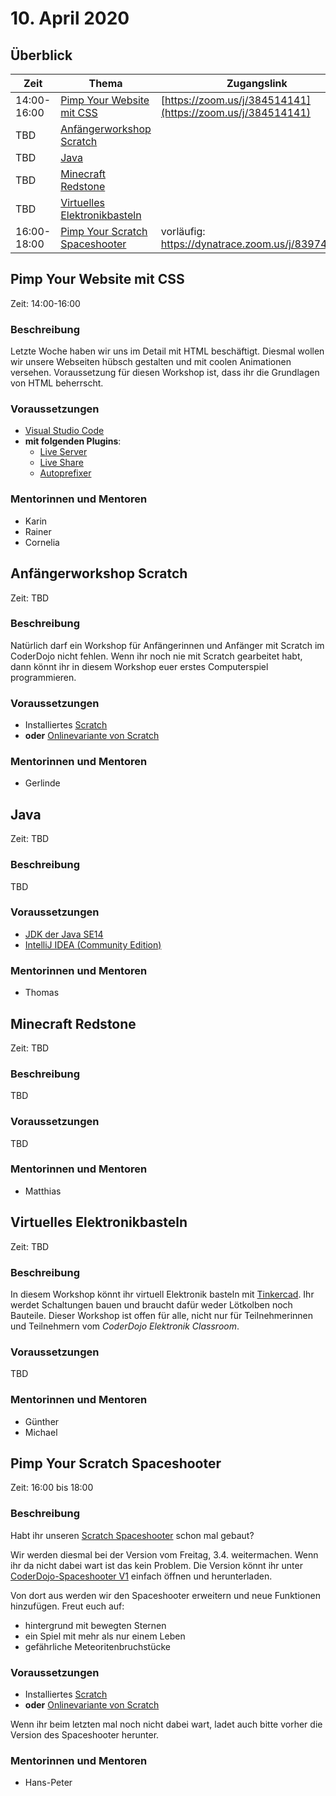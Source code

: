 # 10. April 2020

## Überblick

| Zeit        | Thema                                                             | Zugangslink                                                |
|-------------|-------------------------------------------------------------------|------------------------------------------------------------|
| 14:00-16:00 | [Pimp Your Website mit CSS](#pimp-your-website-mit-css)           | [https://zoom.us/j/384514141](https://zoom.us/j/384514141) |
| TBD         | [Anfängerworkshop Scratch](#anfängerworkshop-scratch)             |                                                            |
| TBD         | [Java](#java)                                                     |                                                            |
| TBD         | [Minecraft Redstone](#minecraft-redstone)                         |                                                            |
| TBD         | [Virtuelles Elektronikbasteln](#virtuelles-elektronikbasteln)     |                                                            |
| 16:00-18:00 | [Pimp Your Scratch Spaceshooter](#pimp-your-scratch-spaceshooter) | vorläufig: https://dynatrace.zoom.us/j/839746804 |

## Pimp Your Website mit CSS

Zeit: 14:00-16:00

### Beschreibung

Letzte Woche haben wir uns im Detail mit HTML beschäftigt. Diesmal wollen wir unsere Webseiten hübsch gestalten und mit coolen Animationen versehen. Voraussetzung für diesen Workshop ist, dass ihr die Grundlagen von HTML beherrscht.

### Voraussetzungen

* [Visual Studio Code](https://code.visualstudio.com/)
* **mit folgenden Plugins**:
  * [Live Server](https://marketplace.visualstudio.com/items?itemName=ritwickdey.LiveServer)
  * [Live Share](https://marketplace.visualstudio.com/items?itemName=MS-vsliveshare.vsliveshare)
  * [Autoprefixer](https://marketplace.visualstudio.com/items?itemName=mrmlnc.vscode-autoprefixer)

### Mentorinnen und Mentoren

* Karin
* Rainer
* Cornelia


## Anfängerworkshop Scratch

Zeit: TBD

### Beschreibung

Natürlich darf ein Workshop für Anfängerinnen und Anfänger mit Scratch im CoderDojo nicht fehlen. Wenn ihr noch nie mit Scratch gearbeitet habt, dann könnt ihr in diesem Workshop euer erstes Computerspiel programmieren.

### Voraussetzungen

* Installiertes [Scratch](https://scratch.mit.edu/download)
* **oder** [Onlinevariante von Scratch](https://scratch.mit.edu/)

### Mentorinnen und Mentoren

* Gerlinde


## Java

Zeit: TBD

### Beschreibung

TBD

### Voraussetzungen

* [JDK der Java SE14](https://www.oracle.com/java/technologies/javase-downloads.html)
* [IntelliJ IDEA (Community Edition)](https://www.jetbrains.com/de-de/idea/download/#section=windows)

### Mentorinnen und Mentoren

* Thomas


## Minecraft Redstone

Zeit: TBD

### Beschreibung

TBD

### Voraussetzungen

TBD

### Mentorinnen und Mentoren

* Matthias


## Virtuelles Elektronikbasteln

Zeit: TBD

### Beschreibung

In diesem Workshop könnt ihr virtuell Elektronik basteln mit [Tinkercad](https://www.tinkercad.com/). Ihr werdet Schaltungen bauen und braucht dafür weder Lötkolben noch Bauteile. Dieser Workshop ist offen für alle, nicht nur für Teilnehmerinnen und Teilnehmern vom *CoderDojo Elektronik Classroom*.

### Voraussetzungen

TBD

### Mentorinnen und Mentoren

* Günther
* Michael


## Pimp Your Scratch Spaceshooter

Zeit: 16:00 bis 18:00

### Beschreibung

Habt ihr unseren [Scratch Spaceshooter](https://linz.coderdojo.net/trainingsanleitungen/scratch/scratch-space-shooter-v3.html) schon mal gebaut? 

Wir werden diesmal bei der Version vom Freitag, 3.4. weitermachen.
Wenn ihr da nicht dabei wart ist das kein Problem. Die Version könnt ihr unter [CoderDojo-Spaceshooter V1](https://scratch.mit.edu/projects/382856553) einfach öffnen und herunterladen.

Von dort aus werden wir den Spaceshooter erweitern und neue Funktionen hinzufügen. Freut euch auf:
* hintergrund mit bewegten Sternen
* ein Spiel mit mehr als nur einem Leben
* gefährliche Meteoritenbruchstücke

### Voraussetzungen

* Installiertes [Scratch](https://scratch.mit.edu/download)
* **oder** [Onlinevariante von Scratch](https://scratch.mit.edu/)

Wenn ihr beim letzten mal noch nicht dabei wart, ladet auch bitte vorher die Version des Spaceshooter herunter.


### Mentorinnen und Mentoren

* Hans-Peter
